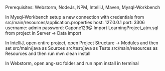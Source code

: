 Prerequisites:
Webstorm, NodeJs, NPM, IntelliJ, Maven, Mysql-Workbench

In Mysql-Workbench setup a new connection with credentials from src/main/resources/application.properties
host: 127.0.0.1
port: 3306
username: admin
password: Capone123@
Import LearningProject_atm.sql from project in Server -> Data import

In IntelliJ, open entire project, open Project Structure -> Modules and then set
src/main/java as Sources
src/test/java as Tests
src/main/resources as Resources
and then run mvn clean install

In Webstorm, open ang-src folder and run npm install in terminal






